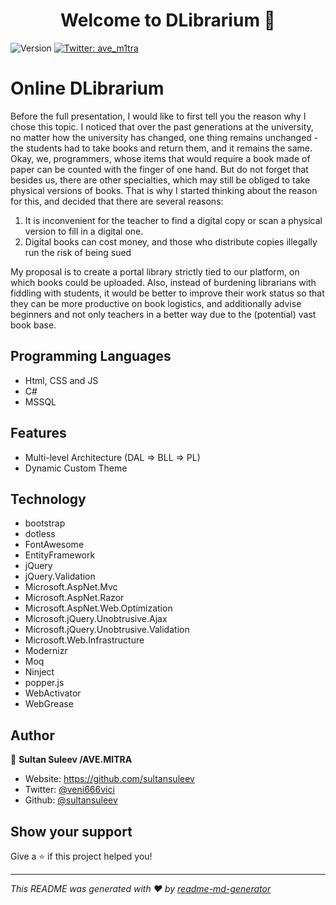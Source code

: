 <h1 align="center">Welcome to DLibrarium 👋</h1>
<p>
  <img alt="Version" src="https://img.shields.io/badge/version-0.0.4.2.pre--presentate-blue.svg?cacheSeconds=2592000" />
  <a href="https://twitter.com/veni666vici" target="_blank">
    <img alt="Twitter: ave_m1tra" src="https://img.shields.io/twitter/follow/ave_m1tra.svg?style=social" />
  </a>
</p>

# Online DLibrarium 
Before the full presentation, I would like to first tell you the reason why I chose this topic. I noticed that over the past generations at the university, no matter how the university has changed, one thing remains unchanged - the students had to take books and return them, and it remains the same. Okay, we, programmers, whose items that would require a book made of paper can be counted with the finger of one hand. But do not forget that besides us, there are other specialties, which may still be obliged to take physical versions of books.
That is why I started thinking about the reason for this, and decided that there are several reasons:
1) It is inconvenient for the teacher to find a digital copy or scan a physical version to fill in a digital one.
2) Digital books can cost money, and those who distribute copies illegally run the risk of being sued

My proposal is to create a portal library strictly tied to our platform, on which books could be uploaded. Also, instead of burdening librarians with fiddling with students, it would be better to improve their work status so that they can be more productive on book logistics, and additionally advise beginners and not only teachers in a better way due to the (potential) vast book base.

## Programming Languages

- Html, CSS and JS
- C#
- MSSQL

## Features

- Multi-level Architecture (DAL => BLL => PL)
- Dynamic Custom Theme

## Technology

- bootstrap
- dotless
- FontAwesome
- EntityFramework
- jQuery
- jQuery.Validation
- Microsoft.AspNet.Mvc
- Microsoft.AspNet.Razor
- Microsoft.AspNet.Web.Optimization
- Microsoft.jQuery.Unobtrusive.Ajax
- Microsoft.jQuery.Unobtrusive.Validation
- Microsoft.Web.Infrastructure
- Modernizr
- Moq
- Ninject
- popper.js
- WebActivator
- WebGrease


## Author

👤 **Sultan Suleev /AVE.MITRA**

* Website: https://github.com/sultansuleev
* Twitter: [@veni666vici](https://twitter.com/ave_m1tra)
* Github: [@sultansuleev](https://github.com/sultansuleev)

## Show your support

Give a ⭐️ if this project helped you!

***
_This README was generated with ❤️ by [readme-md-generator](https://github.com/kefranabg/readme-md-generator)_
